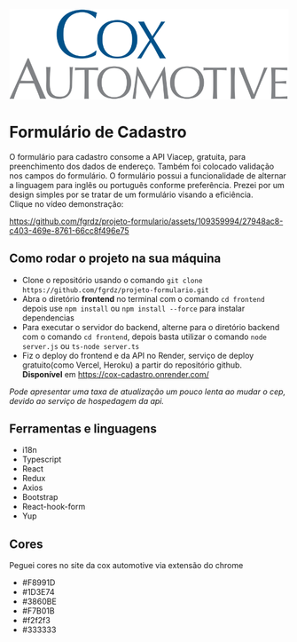 ![screenshot](/frontend/src/assets/logo.svg)
# Formulário de Cadastro
O formulário para cadastro consome a API Viacep, gratuita, para preenchimento dos dados de endereço. Também foi colocado validação nos campos do formulário. 
O formulário possui a funcionalidade de alternar a linguagem para inglês ou português conforme preferência.
Prezei por um design simples por se tratar de um formulário visando a eficiência.
<br>
Clique no vídeo demonstração:




https://github.com/fgrdz/projeto-formulario/assets/109359994/27948ac8-c403-469e-8761-66cc8f496e75




## Como rodar o projeto na sua máquina
- Clone o repositório usando o comando `git clone https://github.com/fgrdz/projeto-formulario.git`
- Abra o diretório **frontend** no terminal com o comando `cd frontend` depois use ```npm install``` ou ```npm install --force``` para instalar dependencias
- Para executar o servidor do backend, alterne para o diretório backend com o comando `cd frontend`, depois basta utilizar o comando `node server.js` ou `ts-node server.ts`
- Fiz o deploy do frontend e da API no Render, serviço de deploy gratuito(como Vercel, Heroku) a partir do repositório github.
  <br>
**Disponível** em https://cox-cadastro.onrender.com/

*Pode apresentar uma taxa de atualização um pouco lenta ao mudar o cep, devido ao serviço de hospedagem da api.*

## Ferramentas e linguagens
- i18n
- Typescript
- React
- Redux
- Axios
- Bootstrap
- React-hook-form
- Yup
## Cores
Peguei cores no site da cox automotive via extensão do chrome
- #F8991D
- #1D3E74
- #3860BE
- #F7B01B
- #f2f2f3
- #333333
